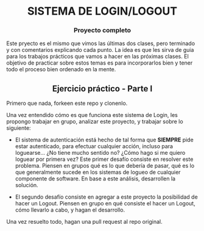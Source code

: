 <h1 align="center"> SISTEMA DE LOGIN/LOGOUT </h1>
<h3 align="center"> Proyecto completo </h3>

Este pryecto es el mismo que vimos las últimas dos clases, pero terminado y con comentarios explicando cada punto. La idea es que les sirva de guia para los trabajos prácticos que vamos a hacer en las próximas clases.
El objetivo de practicar sobre estos temas es para incorporarlos bien y tener todo el proceso bien ordenado en la mente.

<h2 align="center"> Ejercicio práctico - Parte I </h2>

Primero que nada, forkeen este repo y clonenlo.

Una vez entendido cómo es que funciona este sistema de Login, les propongo trabajar en grupo, analizar este proyecto, y trabajar sobre lo siguiente:

- El sistema de autenticación está hecho de tal forma que **SIEMPRE** pide estar autenticado, para efectuar cualquier acción, incluso para loguearse... ¿No tiene mucho sentido no? ¿Cómo hago si me quiero loguear por primera vez? Este primer desafío consiste en resolver este problema. Piensen en grupos qué es lo que debería de pasar, qué es lo que generalmente sucede en los sistemas de logueo de cualquier componente de software. En base a este análisis, desarrollen la solución.

- El segundo desafío consiste en agregar a este proyecto la posibilidad de hacer un Logout. Piensen en grupo en qué consiste el hacer un Logout, cómo llevarlo a cabo, y hagan el desarrollo.

Una vez resuelto todo, hagan una pull request al repo original.
